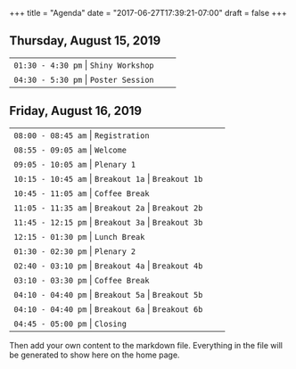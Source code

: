 +++
title = "Agenda"
date = "2017-06-27T17:39:21-07:00"
draft = false
+++

## Thursday, August 15, 2019
|    |            |   |
|---	|---:	|---	|
| `01:30 - 4:30 pm` \| `Shiny Workshop`  | |
| `04:30 - 5:30 pm` \| `Poster Session` | |

## Friday, August 16, 2019

|    |            |   |
|:----------|:-------------|------:|
| `08:00 - 08:45 am` \| `Registration` | |
| `08:55 - 09:05 am` \| `Welcome` | |
| `09:05 - 10:05 am` \| `Plenary 1` | |
| `10:15 - 10:45 am` \| `Breakout 1a` \| `Breakout 1b` |
| `10:45 - 11:05 am` \| `Coffee Break` | |
| `11:05 - 11:35 am` \| `Breakout 2a` \| `Breakout 2b` |
| `11:45 - 12:15 pm` \| `Breakout 3a` \| `Breakout 3b` |
| `12:15 - 01:30 pm` \| `Lunch Break` | |
| `01:30 - 02:30 pm` \| `Plenary 2` | |
| `02:40 - 03:10 pm` \| `Breakout 4a` \| `Breakout 4b` |
| `03:10 - 03:30 pm` \| `Coffee Break`||
| `04:10 - 04:40 pm` \| `Breakout 5a` \| `Breakout 5b` |
| `04:10 - 04:40 pm` \| `Breakout 6a` \| `Breakout 6b` |
| `04:45 - 05:00 pm` \| `Closing` | |


Then add your own content to the markdown file. Everything in the file will be generated to show here on the home page.
